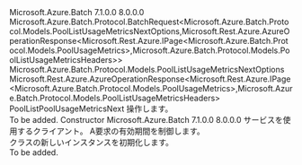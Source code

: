 <Type Name="PoolListPoolUsageMetricsNextBatchRequest" FullName="Microsoft.Azure.Batch.Protocol.BatchRequests.PoolListPoolUsageMetricsNextBatchRequest">
  <TypeSignature Language="C#" Value="public class PoolListPoolUsageMetricsNextBatchRequest : Microsoft.Azure.Batch.Protocol.BatchRequest&lt;Microsoft.Azure.Batch.Protocol.Models.PoolListUsageMetricsNextOptions,Microsoft.Rest.Azure.AzureOperationResponse&lt;Microsoft.Rest.Azure.IPage&lt;Microsoft.Azure.Batch.Protocol.Models.PoolUsageMetrics&gt;,Microsoft.Azure.Batch.Protocol.Models.PoolListUsageMetricsHeaders&gt;&gt;" />
  <TypeSignature Language="ILAsm" Value=".class public auto ansi beforefieldinit PoolListPoolUsageMetricsNextBatchRequest extends Microsoft.Azure.Batch.Protocol.BatchRequest`2&lt;class Microsoft.Azure.Batch.Protocol.Models.PoolListUsageMetricsNextOptions, class Microsoft.Rest.Azure.AzureOperationResponse`2&lt;class Microsoft.Rest.Azure.IPage`1&lt;class Microsoft.Azure.Batch.Protocol.Models.PoolUsageMetrics&gt;, class Microsoft.Azure.Batch.Protocol.Models.PoolListUsageMetricsHeaders&gt;&gt;" />
  <TypeSignature Language="DocId" Value="T:Microsoft.Azure.Batch.Protocol.BatchRequests.PoolListPoolUsageMetricsNextBatchRequest" />
  <TypeSignature Language="VB.NET" Value="Public Class PoolListPoolUsageMetricsNextBatchRequest&#xA;Inherits BatchRequest(Of PoolListUsageMetricsNextOptions, AzureOperationResponse(Of IPage(Of PoolUsageMetrics), PoolListUsageMetricsHeaders))" />
  <TypeSignature Language="F#" Value="type PoolListPoolUsageMetricsNextBatchRequest = class&#xA;    inherit BatchRequest&lt;PoolListUsageMetricsNextOptions, AzureOperationResponse&lt;IPage&lt;PoolUsageMetrics&gt;, PoolListUsageMetricsHeaders&gt;&gt;" />
  <AssemblyInfo>
    <AssemblyName>Microsoft.Azure.Batch</AssemblyName>
    <AssemblyVersion>7.1.0.0</AssemblyVersion>
    <AssemblyVersion>8.0.0.0</AssemblyVersion>
  </AssemblyInfo>
  <Base>
    <BaseTypeName>Microsoft.Azure.Batch.Protocol.BatchRequest&lt;Microsoft.Azure.Batch.Protocol.Models.PoolListUsageMetricsNextOptions,Microsoft.Rest.Azure.AzureOperationResponse&lt;Microsoft.Rest.Azure.IPage&lt;Microsoft.Azure.Batch.Protocol.Models.PoolUsageMetrics&gt;,Microsoft.Azure.Batch.Protocol.Models.PoolListUsageMetricsHeaders&gt;&gt;</BaseTypeName>
    <BaseTypeArguments>
      <BaseTypeArgument TypeParamName="TOptions">Microsoft.Azure.Batch.Protocol.Models.PoolListUsageMetricsNextOptions</BaseTypeArgument>
      <BaseTypeArgument TypeParamName="TResponse">Microsoft.Rest.Azure.AzureOperationResponse&lt;Microsoft.Rest.Azure.IPage&lt;Microsoft.Azure.Batch.Protocol.Models.PoolUsageMetrics&gt;,Microsoft.Azure.Batch.Protocol.Models.PoolListUsageMetricsHeaders&gt;</BaseTypeArgument>
    </BaseTypeArguments>
  </Base>
  <Interfaces />
  <Docs>
    <summary>
            <see cref="T:Microsoft.Azure.Batch.Protocol.IBatchRequest" /> PoolListPoolUsageMetricsNext 操作します。
            </summary>
    <remarks>To be added.</remarks>
  </Docs>
  <Members>
    <Member MemberName=".ctor">
      <MemberSignature Language="C#" Value="public PoolListPoolUsageMetricsNextBatchRequest (Microsoft.Azure.Batch.Protocol.BatchServiceClient serviceClient, System.Threading.CancellationToken cancellationToken);" />
      <MemberSignature Language="ILAsm" Value=".method public hidebysig specialname rtspecialname instance void .ctor(class Microsoft.Azure.Batch.Protocol.BatchServiceClient serviceClient, valuetype System.Threading.CancellationToken cancellationToken) cil managed" />
      <MemberSignature Language="DocId" Value="M:Microsoft.Azure.Batch.Protocol.BatchRequests.PoolListPoolUsageMetricsNextBatchRequest.#ctor(Microsoft.Azure.Batch.Protocol.BatchServiceClient,System.Threading.CancellationToken)" />
      <MemberSignature Language="F#" Value="new Microsoft.Azure.Batch.Protocol.BatchRequests.PoolListPoolUsageMetricsNextBatchRequest : Microsoft.Azure.Batch.Protocol.BatchServiceClient * System.Threading.CancellationToken -&gt; Microsoft.Azure.Batch.Protocol.BatchRequests.PoolListPoolUsageMetricsNextBatchRequest" Usage="new Microsoft.Azure.Batch.Protocol.BatchRequests.PoolListPoolUsageMetricsNextBatchRequest (serviceClient, cancellationToken)" />
      <MemberType>Constructor</MemberType>
      <AssemblyInfo>
        <AssemblyName>Microsoft.Azure.Batch</AssemblyName>
        <AssemblyVersion>7.1.0.0</AssemblyVersion>
        <AssemblyVersion>8.0.0.0</AssemblyVersion>
      </AssemblyInfo>
      <Parameters>
        <Parameter Name="serviceClient" Type="Microsoft.Azure.Batch.Protocol.BatchServiceClient" />
        <Parameter Name="cancellationToken" Type="System.Threading.CancellationToken" />
      </Parameters>
      <Docs>
        <param name="serviceClient">サービスを使用するクライアント。</param>
        <param name="cancellationToken">A<see cref="T:System.Threading.CancellationToken" />要求の有効期間を制御します。</param>
        <summary>
            <see cref="T:Microsoft.Azure.Batch.Protocol.BatchRequests.PoolListPoolUsageMetricsNextBatchRequest" /> クラスの新しいインスタンスを初期化します。
            </summary>
        <remarks>To be added.</remarks>
      </Docs>
    </Member>
  </Members>
</Type>
